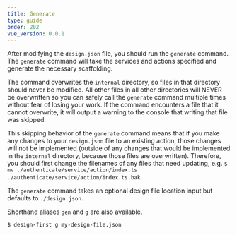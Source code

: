 ```yaml
---
title: Generate
type: guide
order: 202
vue_version: 0.0.1
---
```


After modifying the `design.json` file, you should run the `generate` command. The `generate` command will take the services and actions specified and generate the necessary scaffolding.

The command overwrites the `internal` directory, so files in that directory should never be modified. All other files in all other directories will NEVER be overwritten so you can safely call the `generate` command multiple times without fear of losing your work. If the command encounters a file that it cannot overwrite, it will output a warning to the console that writing that file was skipped.

This skipping behavior of the `generate` command means that if you make any changes to your `design.json` file to an existing action, those changes will not be implemented (outside of any changes that would be implemented in the `internal` directory, because those files are overwritten). Therefore, you should first change the filenames of any files that need updating, e.g. `$ mv ./authenticate/service/action/index.ts ./authenticate/service/action/index.ts.bak`.

The `generate` command takes an optional design file location input but defaults to `./design.json`.

Shorthand aliases `gen` and `g` are also available.

```bash
$ design-first g my-design-file.json
```
